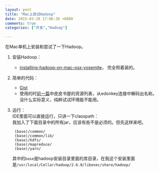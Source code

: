 ```yaml
---
layout: post
title: "Mac上尝试Hadoop"
date: 2015-03-20 17:06:38 +0800
comments: true
categories: ["开发","Hadoop"]

---
```



在Mac单机上安装和尝试了一下Hadoop。
<!-- more -->

1. 安装Hadoop：  
  	* [installing-hadoop-on-mac-osx-yosemite](http://amodernstory.com/2014/09/23/installing-hadoop-on-mac-osx-yosemite/)， 完全照着装的。
2. 简单的代码：  
	* [Gist](https://gist.github.com/nielinjie/4a1d8cbfda7d76c559a5)  
	* 使用的时[前一篇](/blog/2015/03/17/pped2kLinks/)中皮皮书屋的资源列表，从edonkey连接中解码出名称。没什么实际意义，纯粹试试环境能不能用。
3. 运行：  
IDE里面可以直接运行，只讲一下classpath：  
我加入了下面目录中的所有jar，应该有些不是必须的。但先这样来吧。

		(base)/common/
		(base)/common/lib/
		(base)/hdfs/
		(base)/mapreduce/
		(base)/yarn/ 
	
	其中的`base`是hadoop安装目录里面的库目录，在我这个安装里面是`/usr/local/Cellar/hadoop/2.6.0/libexec/share/hadoop/`